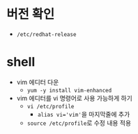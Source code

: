 # 버전 확인
- `/etc/redhat-release`

# shell
- vim 에디터 다운
  - `yum -y install vim-enhanced`
- vim 에디터를 vi 명령어로 사용 가능하게 하기
  - `vi /etc/profile`
    - `alias vi='vim'`을 마지막줄에 추가
  - `source /etc/profile`로 수정 내용 적용
  
